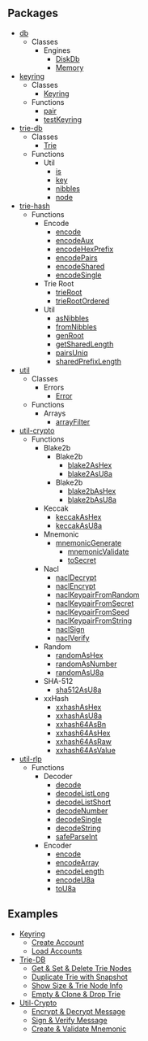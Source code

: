 ## Packages

- [db](db/README.md)
  - Classes
    - Engines
      - [DiskDb](db/classes/_disk_.diskdb.md)
      - [Memory](db/classes/_memory_.memory.md)
- [keyring](keyring/README.md)
  - Classes
    - [Keyring](keyring/classes/_index_.keyring.md)
  - Functions
    - [pair](keyring/modules/_pair_index_.md)
    - [testKeyring](keyring/modules/_testing_.md)
- [trie-db](trie-db/README.md)
  - Classes
    - [Trie](trie-db/classes/_index_.trie.md)
  - Functions
    - Util
      - [is](trie-db/modules/_util_is_.md)
      - [key](trie-db/modules/_util_key_.md)
      - [nibbles](trie-db/modules/_util_nibbles_.md)
      - [node](trie-db/modules/_util_node_.md)
- [trie-hash](trie-hash/README.md)
  - Functions
    - Encode
      - [encode](trie-hash/modules/_encode_index_.md)
      - [encodeAux](trie-hash/modules/_encode_aux_.md)
      - [encodeHexPrefix](trie-hash/modules/_encode_hexprefix_.md)
      - [encodePairs](trie-hash/modules/_encode_pairs_.md)
      - [encodeShared](trie-hash/modules/_encode_shared_.md)
      - [encodeSingle](trie-hash/modules/_encode_single_.md)
    - Trie Root
      - [trieRoot](trie-hash/modules/_root_.md)
      - [trieRootOrdered](trie-hash/modules/_rootordered_.md)
    - Util
      - [asNibbles](trie-hash/modules/_util_asnibbles_.md)
      - [fromNibbles](trie-hash/modules/_util_fromnibbles_.md)
      - [genRoot](trie-hash/modules/_util_genroot_.md)
      - [getSharedLength](trie-hash/modules/_util_sharedlength_.md)
      - [pairsUniq](trie-hash/modules/_util_pairsuniq_.md)
      - [sharedPrefixLength](trie-hash/modules/_util_sharedprefixlength_.md)
- [util](util/README.md)
  - Classes
    - Errors
      - [Error](util/classes/_ext_error_.exterror.md)
  - Functions
    - Arrays
      - [arrayFilter](util/modules/_array_filter_.md)
- [util-crypto](util-crypto/README.md)
  - Functions
    - Blake2b
      - Blake2b
        - [blake2AsHex](util-crypto/modules/_blake2_ashex_.md)
        - [blake2AsU8a](util-crypto/modules/_blake2_asu8a_.md)
      - Blake2b
        - [blake2bAsHex](util-crypto/modules/_blake2_blake2b_ashex_.md)
        - [blake2bAsU8a](util-crypto/modules/_blake2_blake2b_asu8a_.md)
    - Keccak
      - [keccakAsHex](util-crypto/modules/_keccak_ashex_.md)
      - [keccakAsU8a](util-crypto/modules/_keccak_asu8a_.md)
    - Mnemonic
      - [mnemonicGenerate](util-crypto/modules/_mnemonic_generate_.md)
	    - [mnemonicValidate](util-crypto/modules/_mnemonic_validate_.md)
	    - [toSecret](util-crypto/modules/_mnemonic_tosecret_.md)
    - Nacl
      - [naclDecrypt](util-crypto/modules/_nacl_decrypt_.md)
      - [naclEncrypt](util-crypto/modules/_nacl_encrypt_.md)
      - [naclKeypairFromRandom](util-crypto/modules/_nacl_keypair_fromrandom_.md)
      - [naclKeypairFromSecret](util-crypto/modules/_nacl_keypair_fromsecret_.md)
      - [naclKeypairFromSeed](util-crypto/modules/_nacl_keypair_fromseed_.md)
      - [naclKeypairFromString](util-crypto/modules/_nacl_keypair_fromstring_.md)
      - [naclSign](util-crypto/modules/_nacl_sign_.md)
      - [naclVerify](util-crypto/modules/_nacl_verify_.md)
    - Random
      - [randomAsHex](util-crypto/modules/_random_ashex_.md)
      - [randomAsNumber](util-crypto/modules/_random_asnumber_.md)
      - [randomAsU8a](util-crypto/modules/_random_asu8a_.md)
    - SHA-512
      - [sha512AsU8a](util-crypto/modules/_sha512_asu8a_.md)
    - xxHash
      - [xxhashAsHex](util-crypto/modules/_xxhash_ashex_.md)
      - [xxhashAsU8a](util-crypto/modules/_xxhash_asu8a_.md)
      - [xxhash64AsBn](util-crypto/modules/_xxhash_xxhash64_asbn_.md)
      - [xxhash64AsHex](util-crypto/modules/_xxhash_xxhash64_ashex_.md)
      - [xxhash64AsRaw](util-crypto/modules/_xxhash_xxhash64_asraw_.md)
      - [xxhash64AsValue](util-crypto/modules/_xxhash_xxhash64_asvalue_.md)
- [util-rlp](util-rlp/README.md)
  - Functions
    - Decoder
      - [decode](util-rlp/modules/_decoder_index_.md)
      - [decodeListLong](util-rlp/modules/_decoder_listlong_.md)
      - [decodeListShort](util-rlp/modules/_decoder_listshort_.md)
      - [decodeNumber](util-rlp/modules/_decoder_number_.md)
      - [decodeSingle](util-rlp/modules/_decoder_single_.md)
      - [decodeString](util-rlp/modules/_decoder_string_.md)
      - [safeParseInt](util-rlp/modules/_decoder_safeparseint_.md)
    - Encoder
      - [encode](util-rlp/modules/_encoder_index_.md)
      - [encodeArray](util-rlp/modules/_encoder_array_.md)
      - [encodeLength](util-rlp/modules/_encoder_length_.md)
      - [encodeU8a](util-rlp/modules/_encoder_u8a_.md)
      - [toU8a](util-rlp/modules/_encoder_tou8a_.md)

## Examples

- [Keyring](examples/keyring/README.md)
  - [Create Account](examples/keyring/01_create_account/README.md)
  - [Load Accounts](examples/keyring/02_load_accounts/README.md)
- [Trie-DB](examples/trie-db/README.md)
  - [Get & Set & Delete Trie Nodes](examples/trie-db/02_get_set_del_trie_nodes/README.md)
  - [Duplicate Trie with Snapshot](examples/trie-db/03_duplicate_trie_with_snapshot/README.md)
  - [Show Size & Trie Node Info](examples/trie-db/04_show_size_trie_node_info/README.md)
  - [Empty & Clone & Drop Trie](examples/trie-db/05_empty_close_drop_trie/README.md)
- [Util-Crypto](examples/util-crypto/README.md)
  - [Encrypt & Decrypt Message](examples/util-crypto/01_encrypt_decrypt_message_nacl/README.md)
  - [Sign & Verify Message](examples/util-crypto/02_sign_verify_message_nacl/README.md)
  - [Create & Validate Mnemonic](examples/util-crypto/03_mnemonic_generate_validate_bip39/README.md)

